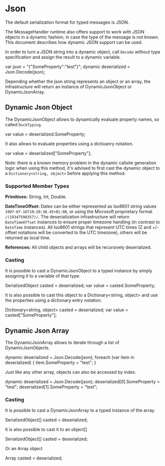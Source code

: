 # Json

The default serialization format for typed messages is JSON. 

The MessageHandler runtime also offers support to work with JSON objects in a dynamic fashion, in case the type of the message is not known. This document describes how dynamic JSON support can be used.

In order to turn a JSON string into a dynamic object, call `Decode` without type specification and assign the result to a dynamic variable.

<!-- start of code block -->
var json = "{\"SomeProperty\":\"test\"}";
dynamic deserialized = Json.Decode(json);
<!-- end of code block -->

Depending whether the json string represents an object or an array, the infrastructure will return an instance of DynamicJsonObject or DynamicJsonArray.


## Dynamic Json Object

The DynamicJsonObject allows to dynamically evaluate property names, so called `DuckTyping`.

<!-- start of code block -->
var value = deserialized.SomeProperty;
<!-- end of code block -->

It also allows to evaluate properties using a dictioanry notation.

<!-- start of code block -->
var value = deserialized["SomeProperty"];
<!-- end of code block -->

Note: there is a known memory problem in the dynamic callsite generation logic when using this method, it's advised to first cast the dynamic object to a `Dictionary<string, object>` before applying this method.

### Supported Member Types

**Primitives:** String, Int, Double.

**DateTimeOffset:** Dates can be either represented as Iso8601 string values `1997-07-16T19:20:30.45+01:00`, or using the Microsoft proprietary format `/(19347598357)/`. The deserialization infrastructure will return `DateTimeOffset` instances to ensure proper timezone handling (in contrast to `DateTime` instances). All Iso8601 strings that represent UTC times (Z and +/-offset notations will be converted to the UTC timezone), others will be returned as local time.

**References:** All child objects and arrays will be recursively deserialized.

### Casting

It is possible to cast a DynamicJsonObject to a typed instance by simply assigning it to a variable of that type.

<!-- start of code block -->
SerializedObject casted = deserialized;
var value = casted.SomeProperty;
<!-- end of code block -->

It is also possible to cast this object to a Dictionary<string, object> and use the properties using a dictionary entry notation.

<!-- start of code block -->
Dictionary<string, object> casted = deserialized;
var value = casted["SomeProperty"];
<!-- end of code block -->

## Dynamic Json Array

The DynamicJsonArray allows to iterate through a list of DynamicJsonObjects.

<!-- start of code block -->
dynamic deserialized = Json.Decode(json);
foreach (var item in deserialized)
{
	item.SomeProperty = "test";
}
<!-- end of code block -->

Just like any other array, objects can also be accessed by index.

<!-- start of code block -->
dynamic deserialized = Json.Decode(json);
deserialized[0].SomeProperty = "test";
deserialized[1].SomeProperty = "test";
<!-- end of code block -->

### Casting

It is possible to cast a DynamicJsonArray to a typed instance of the array.

<!-- start of code block -->
SerializedObject[] casted = deserialized;
<!-- end of code block -->

It is also possible to cast it to an object[]

<!-- start of code block -->
SerializedObject[] casted = deserialized;
<!-- end of code block -->

Or an Array object

<!-- start of code block -->
Array casted = deserialized;
<!-- end of code block -->